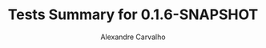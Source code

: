 ---
title: Tests Summary for 0.1.6-SNAPSHOT
author: Alexandre Carvalho
menu_title: 0.1.6-SNAPSHOT
category: surefire_reports
layout: iframe
iframe_url: /docs/0.1.6-SNAPSHOT/site/surefire-report.html
order: 6
---